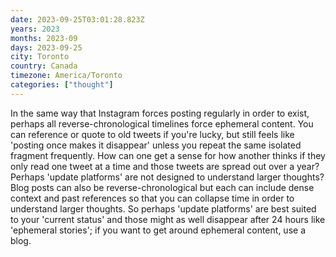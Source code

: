 ```yaml
---
date: 2023-09-25T03:01:28.823Z
years: 2023
months: 2023-09
days: 2023-09-25
city: Toronto
country: Canada
timezone: America/Toronto
categories: ["thought"]
---
```

In the same way that Instagram forces posting regularly in order to exist, perhaps all reverse-chronological timelines force ephemeral content. You can reference or quote to old tweets if you're lucky, but still feels like 'posting once makes it disappear' unless you repeat the same isolated fragment frequently. How can one get a sense for how another thinks if they only read one tweet at a time and those tweets are spread out over a year? Perhaps 'update platforms' are not designed to understand larger thoughts? Blog posts can also be reverse-chronological but each can include dense context and past references so that you can collapse time in order to understand larger thoughts. So perhaps 'update platforms' are best suited to your 'current status' and those might as well disappear after 24 hours like 'ephemeral stories'; if you want to get around ephemeral content, use a blog.
